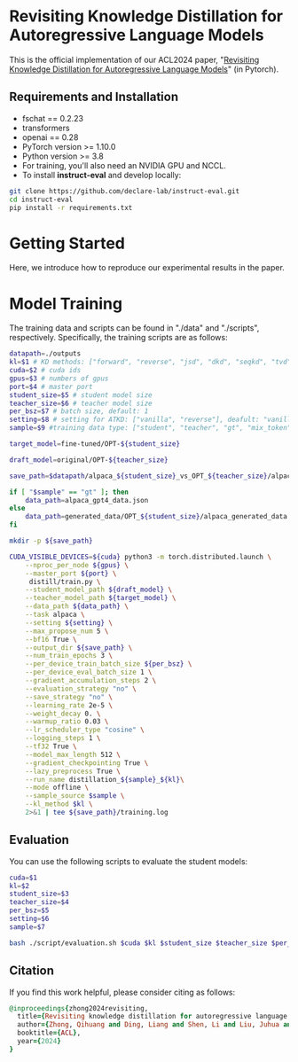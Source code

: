 # Revisiting Knowledge Distillation for Autoregressive Language Models
This is the official implementation of our ACL2024 paper, "[Revisiting Knowledge Distillation for Autoregressive Language Models](https://aclanthology.org/2024.acl-long.587/)" (in Pytorch).

## Requirements and Installation

- fschat == 0.2.23
- transformers
- openai == 0.28
- PyTorch version >= 1.10.0
- Python version >= 3.8
- For training, you'll also need an NVIDIA GPU and NCCL.
- To install **instruct-eval** and develop locally:

``` bash
git clone https://github.com/declare-lab/instruct-eval.git
cd instruct-eval
pip install -r requirements.txt
```


# Getting Started
Here, we introduce how to reproduce our experimental results in the paper.

# Model Training
The training data and scripts can be found in "./data" and "./scripts", respectively. Specifically, the training scripts are as follows:
``` bash
datapath=./outputs
kl=$1 # KD methods: ["forward", "reverse", "jsd", "dkd", "seqkd", "tvd", "atkd"], default: "atkd"
cuda=$2 # cuda ids
gpus=$3 # numbers of gpus
port=$4 # master port
student_size=$5 # student model size
teacher_size=$6 # teacher model size
per_bsz=$7 # batch size, default: 1
setting=$8 # setting for ATKD: ["vanilla", "reverse"], deafult: "vanilla"
sample=$9 #training data type: ["student", "teacher", "gt", "mix_token", "mix_request_teacher", "mix_request_gt"], default: "gt"

target_model=fine-tuned/OPT-${student_size}

draft_model=original/OPT-${teacher_size}

save_path=$datapath/alpaca_${student_size}_vs_OPT_${teacher_size}/alpaca_${sample}_${kl}_${setting}

if [ "$sample" == "gt" ]; then
    data_path=alpaca_gpt4_data.json
else
    data_path=generated_data/OPT_${student_size}/alpaca_generated_data.jsonl
fi

mkdir -p ${save_path}

CUDA_VISIBLE_DEVICES=${cuda} python3 -m torch.distributed.launch \
    --nproc_per_node ${gpus} \
    --master_port ${port} \
     distill/train.py \
    --student_model_path ${draft_model} \
    --teacher_model_path ${target_model} \
    --data_path ${data_path} \
    --task alpaca \
    --setting ${setting} \
    --max_propose_num 5 \
    --bf16 True \
    --output_dir ${save_path} \
    --num_train_epochs 3 \
    --per_device_train_batch_size ${per_bsz} \
    --per_device_eval_batch_size 1 \
    --gradient_accumulation_steps 2 \
    --evaluation_strategy "no" \
    --save_strategy "no" \
    --learning_rate 2e-5 \
    --weight_decay 0. \
    --warmup_ratio 0.03 \
    --lr_scheduler_type "cosine" \
    --logging_steps 1 \
    --tf32 True \
    --model_max_length 512 \
    --gradient_checkpointing True \
    --lazy_preprocess True \
    --run_name distillation_${sample}_${kl}\
    --mode offline \
    --sample_source $sample \
    --kl_method $kl \
    2>&1 | tee ${save_path}/training.log
```

## Evaluation
You can use the following scripts to evaluate the student models: 
``` bash
cuda=$1
kl=$2
student_size=$3
teacher_size=$4
per_bsz=$5
setting=$6
sample=$7

bash ./script/evaluation.sh $cuda $kl $student_size $teacher_size $per_bsz $setting $sample
```
## Citation
If you find this work helpful, please consider citing as follows:  

```ruby
@inproceedings{zhong2024revisiting,
  title={Revisiting knowledge distillation for autoregressive language models},
  author={Zhong, Qihuang and Ding, Liang and Shen, Li and Liu, Juhua and Du, Bo and Tao, Dacheng},
  booktitle={ACL},
  year={2024}
}
```



